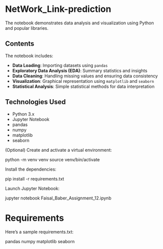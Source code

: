 # NetWork_Link-prediction


The notebook demonstrates data analysis and visualization using Python and popular libraries.

##  Contents

The notebook includes:

- **Data Loading**: Importing datasets using `pandas`
- **Exploratory Data Analysis (EDA)**: Summary statistics and insights
- **Data Cleaning**: Handling missing values and ensuring data consistency
- **Visualization**: Graphical representation using `matplotlib` and `seaborn`
- **Statistical Analysis**: Simple statistical methods for data interpretation

## Technologies Used

- Python 3.x  
- Jupyter Notebook  
- pandas  
- numpy  
- matplotlib  
- seaborn  


(Optional) Create and activate a virtual environment:

python -m venv venv
source venv/bin/activate  

Install the dependencies:

pip install -r requirements.txt

Launch Jupyter Notebook:

jupyter notebook Faisal_Baber_Assignment_12.ipynb

# Requirements
Here’s a sample requirements.txt:

pandas
numpy
matplotlib
seaborn

